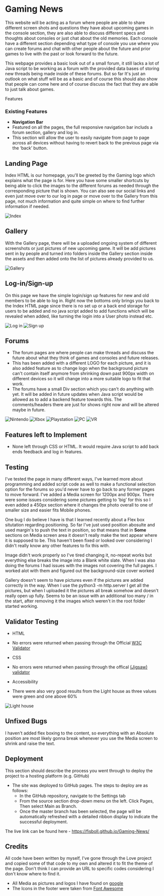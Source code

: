 # Gaming News

This website will be acting as a forum where people are able to share different screen shots and questions they have about upcoming games in the console section, they are also able to discuss different specs and thoughts about consoles or just chat about the old memories. Each console have a different section depending what type of console you use where you can create forums and chat with other people about the future and prior games to live with the past or look forward to the future.

This webpage provides a basic look out of a small forum, it still lacks a lot of Java script to be working as a forum with the provided data bases of storing new threads being made inside of these forums. But so far It's just an outlook on what stuff will be as a basic and of course this should also show that people can come here and of course discuss the fact that they are able to just talk about games.

Features
### Existing Features

- __Navigation Bar__
- Featured on all the pages, the full responsive navigation bar includs a forum section, gallery and log in.
- This section will allow the user to easily navigate from page to page across all devices without having to revert back to the previous page via the ‘back’ button. 

## __Landing Page__

Index HTML is our homepage, you'll be greeted by the Gaming logo which explains what the page is for. Here you have some smaller shortcuts by being able to click the images to the different forums as needed through the corresponding picture that is shown. You can also see our social links and even just move over to our log in page or move over to the Gallery from this page, not much information and quite simple on where to find further information if needed.

![Index](/assets/images/readme/index.png)

## __Gallery__

With the Gallery page, there will be a uploaded ongoing system of different screenshots or just pictures of new upcoming game. It will be add pictures sent in by people and turned into folders inside the Gallery section inside the assets and then added onto the list of pictures already provided to us.

![Gallery](/assets/images/readme/gallery.png)

## __Log-in/Sign-up__

On this page we have the simple login/sign up features for new and old members to be able to log in. Right now the bottoms only brings you back to the Index HTML page since there is no set up or a back end storage for users to be added and no java script added to add functions which will be revealed when added, like turning the login into a User photo instead etc.

![Log in](/assets/images/readme/log-in.png)
![Sign up](/assets/images/readme/sign-up.png)

## __Forums__

- The forum pages are where people can make threads and discuss the future about what they think of games and consoles and future releases.
- This has been added with a different LOGO for each picture, and it is also added feature as to change logo when the background picture can't contain itself anymore from shrinking down past 900px width on different devices so it will change into a more suitable logo to fit that work.
- The forums have a small Div section which you can't do anything with yet. It will be added in future updates when Java script would be allowed as to add a backend feature towards this. The comments/headers there are just for shows right now and will be altered maybe in future.

![Nintendo](/assets/images/readme/nintendo.png)
![Xbox](/assets/images/readme/xbox.png)
![Playstation](/assets/images/readme/playstation.png)
![PC](/assets/images/readme/pc.png)
![VR](/assets/images/readme/oculus.png)

## __Features left to Implement__

- None left through CSS or HTML. It would require Java script to add back ends feedback and log in features.

## __Testing__ 

I've tested the page in many different ways, I've learned more about programming and added script code as well to make a functional selection option for the forums so you'd never have to go back to any former pages to move forward. I've added a Media screen for 1200px and 900px. There were some issues considering some pictures getting to 'big' for this so I even added a 450px section where it changes the photo overall to one of smaller size and easier fits Mobile phones.

One bug I do believe I have is that I learned recently about a Flex box situtation regarding positioning. So far I've just used position abosulte and used margin's to push the text in position, so that means that in **Some** sections on Media screen area it doesn't really make the text appear where it is supposed to be. This haven't been fixed or looked over considering I didn't really know any other features to fix this with.

Image didn't work properly so I've tired changing it, no-repeat works but everything else breaks the image into a Blank white slate.
When I was also doing the forums I had issues with the images not covering the full pages. I worked alot with them and figured out the background-size cover worked

Gallery doesn't seem to have pictures even if the pictures are added correctly in the way. When I use the python3 -m http.server I get all the pictures, but when I uploaded it the pictures all break somehow and doesn't really open up fully. Seems to be an issue with an additional too many / in the start, after removing it the images which weren't in the root folder started working.

## Validator Testing 

- HTML
* No errors were returned when passing through the Official [W3C Validator](https://validator.w3.org/nu/?doc=https%3A%2F%2F8000-fisboll-templatetest-ski00ut7ztb.ws-eu72.gitpod.io%2F)

- CSS
* No errors were returned when passing through the offical [(Jigsaw) validator](https://jigsaw.w3.org/css-validator/validator?uri=https%3A%2F%2F8000-fisboll-templatetest-ski00ut7ztb.ws-eu72.gitpod.io%2F&profile=css3svg&usermedium=all&warning=1&vextwarning=&lang=sv)

- Accessibility
* There were also very good results from the Light house as three values were green and one above 60%

![Light house](/assets/images/readme/Light%20house%20Scores.png)

## Unfixed Bugs

I haven't added flex boxing to the content, so everything with an Absolute position are most likely gonna break whenever you use the Media screen to shrink and raise the text.

## Deployment

This section should describe the process you went through to deploy the project to a hosting platform (e.g. GitHub) 

- The site was deployed to GitHub pages. The steps to deploy are as follows: 
  - In the GitHub repository, navigate to the Settings tab 
  - From the source section drop-down menu on the left. Click Pages, Then select Main as Branch.
  - Once the master branch has been selected, the page will be automatically refreshed with a detailed ribbon display to indicate the successful deployment. 

The live link can be found here - https://fisboll.github.io/Gaming-News/

## Credits

All code have been written by myself, I've gone through the Love project and copied some of that code to my own and altered it to fit the theme of the page. Don't think I can provide an URL to specific codes considering I don't know where to find it.

* All Media as pictures and logos I have found on [google](https://www.google.com/)
* The Icons in the footer were taken from [Font Awesome](https://fontawesome.com/)